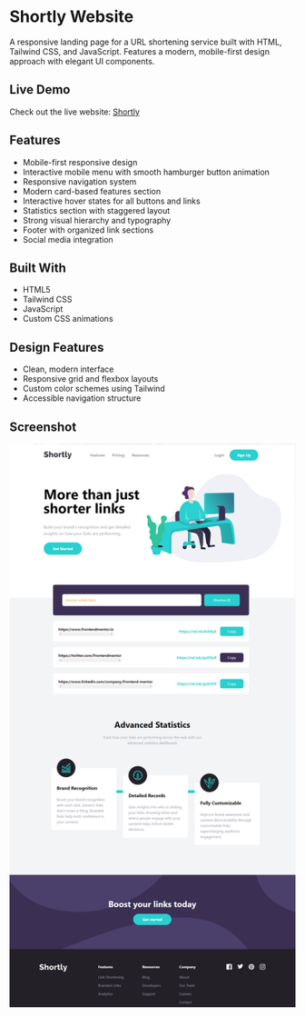 # Shortly Website

A responsive landing page for a URL shortening service built with HTML, Tailwind CSS, and JavaScript. Features a modern, mobile-first design approach with elegant UI components.

## Live Demo

Check out the live website: [Shortly](https://cook226.github.io/Shortly-website/)

## Features

- Mobile-first responsive design
- Interactive mobile menu with smooth hamburger button animation
- Responsive navigation system
- Modern card-based features section
- Interactive hover states for all buttons and links
- Statistics section with staggered layout
- Strong visual hierarchy and typography
- Footer with organized link sections
- Social media integration

## Built With

- HTML5
- Tailwind CSS
- JavaScript
- Custom CSS animations

## Design Features

- Clean, modern interface
- Responsive grid and flexbox layouts
- Custom color schemes using Tailwind
- Accessible navigation structure

## Screenshot

![Shortly Website](./images/shortly.png)
